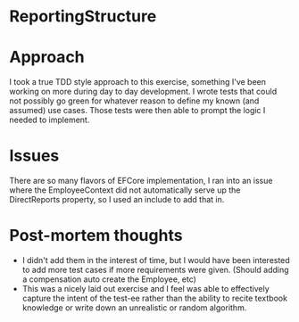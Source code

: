 # ReportingStructure


# Approach
I took a true TDD style approach to this exercise, something I've been working on more during day to day development. I wrote tests that could not possibly go green for whatever reason to define my known (and assumed) use cases. Those tests were then able to prompt the logic I needed to implement.

# Issues
There are so many flavors of EFCore implementation, I ran into an issue where the EmployeeContext did not automatically serve up the DirectReports property, so I used an include to add that in.

# Post-mortem thoughts
- I didn't add them in the interest of time, but I would have been interested to add more test cases if more requirements were given. (Should adding a compensation auto create the Employee, etc)
- This was a nicely laid out exercise and I feel was able to effectively capture the intent of the test-ee rather than the ability to recite textbook knowledge or write down an unrealistic or random algorithm.
